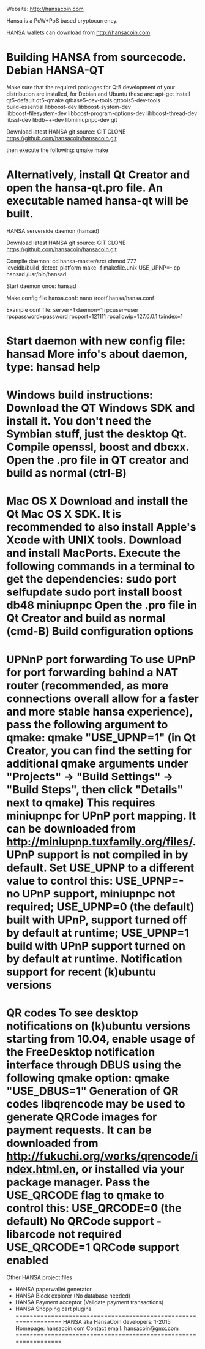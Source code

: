 Website: http://hansacoin.com

Hansa is a PoW+PoS based cryptocurrency.

HANSA wallets can download from http://hansacoin.com

Building HANSA from sourcecode.
Debian HANSA-QT
================================================================
Make sure that the required packages for Qt5 development of your distribution are installed, for Debian and Ubuntu these are:
apt-get install qt5-default qt5-qmake qtbase5-dev-tools qttools5-dev-tools \
    build-essential libboost-dev libboost-system-dev \
    libboost-filesystem-dev libboost-program-options-dev libboost-thread-dev \
    libssl-dev libdb++-dev libminiupnpc-dev git
	
Download latest HANSA git source: GIT CLONE https://github.com/hansacoin/hansacoin.git

then execute the following:
qmake
make

Alternatively, install Qt Creator and open the hansa-qt.pro file.
An executable named hansa-qt will be built.
================================================================
HANSA serverside daemon (hansad)

Download latest HANSA git source: GIT CLONE https://github.com/hansacoin/hansacoin.git

Compile daemon:
cd hansa-master/src/
chmod 777 leveldb/build_detect_platform
make -f makefile.unix USE_UPNP=-
cp hansad /usr/bin/hansad

Start daemon once: 
hansad

Make config file hansa.conf:
nano /root/.hansa/hansa.conf

Example conf file:
server=1
daemon=1
rpcuser=user 
rpcpassword=password
rpcport=121111
rpcallowip=127.0.0.1
txindex=1

Start daemon with new config file:
hansad
More info's about daemon, type:
hansad help
================================================================
Windows build instructions:
Download the QT Windows SDK and install it. You don't need the Symbian stuff, just the desktop Qt.
Compile openssl, boost and dbcxx.
Open the .pro file in QT creator and build as normal (ctrl-B)
================================================================
Mac OS X
Download and install the Qt Mac OS X SDK. It is recommended to also install Apple's Xcode with UNIX tools.
Download and install MacPorts.
Execute the following commands in a terminal to get the dependencies:
sudo port selfupdate
sudo port install boost db48 miniupnpc
Open the .pro file in Qt Creator and build as normal (cmd-B)
Build configuration options
================================================================
UPNnP port forwarding
To use UPnP for port forwarding behind a NAT router (recommended, as more connections overall allow for a faster and more stable hansa experience), pass the following argument to qmake:
qmake "USE_UPNP=1"
(in Qt Creator, you can find the setting for additional qmake arguments under "Projects" -> "Build Settings" -> "Build Steps", then click "Details" next to qmake)
This requires miniupnpc for UPnP port mapping. It can be downloaded from http://miniupnp.tuxfamily.org/files/. UPnP support is not compiled in by default.
Set USE_UPNP to a different value to control this:
USE_UPNP=-	no UPnP support, miniupnpc not required;
USE_UPNP=0	(the default) built with UPnP, support turned off by default at runtime;
USE_UPNP=1	build with UPnP support turned on by default at runtime.
Notification support for recent (k)ubuntu versions
================================================================
QR codes
To see desktop notifications on (k)ubuntu versions starting from 10.04, enable usage of the FreeDesktop notification interface through DBUS using the following qmake option:
qmake "USE_DBUS=1"
Generation of QR codes
libqrencode may be used to generate QRCode images for payment requests. It can be downloaded from http://fukuchi.org/works/qrencode/index.html.en, or installed via your package manager. Pass the USE_QRCODE flag to qmake to control this:
USE_QRCODE=0	(the default) No QRCode support - libarcode not required
USE_QRCODE=1	QRCode support enabled
================================================================
Other HANSA project files
- HANSA paperwallet generator
- HANSA Block explorer (No database needed)
- HANSA Payment acceptor (Validate payment transactions)
- HANSA Shopping cart plugins
================================================================
HANSA aka HansaCoin developers: 1-2015
Homepage: hansacoin.com
Contact email: hansacoin@gmx.com
================================================================